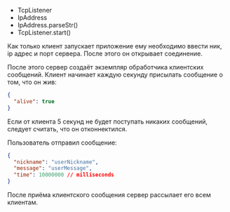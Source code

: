 - TcpListener
- IpAddress
- IpAddress.parseStr()
- TcpListener.start()

Как только клиент запускает приложение ему необходимо ввести ник,
ip адрес и порт сервера. После этого он открывает соединение.

После этого сервер создаёт экземпляр обработчика клиентских сообщений.
Клиент начинает каждую секунду присылать сообщение о том, что он жив:
```json
{
  "alive": true
}
```
Если от клиента 5 секунд не будет поступать никаких сообщений, 
следует считать, что он отконнектился.

Пользователь отправил сообщение:
```json
{
  "nickname": "userNickname",
  "message": "userMessage",
  "time": 10000000 // milliseconds
}
```

После приёма клиентского сообщения сервер рассылает его всем клиентам.